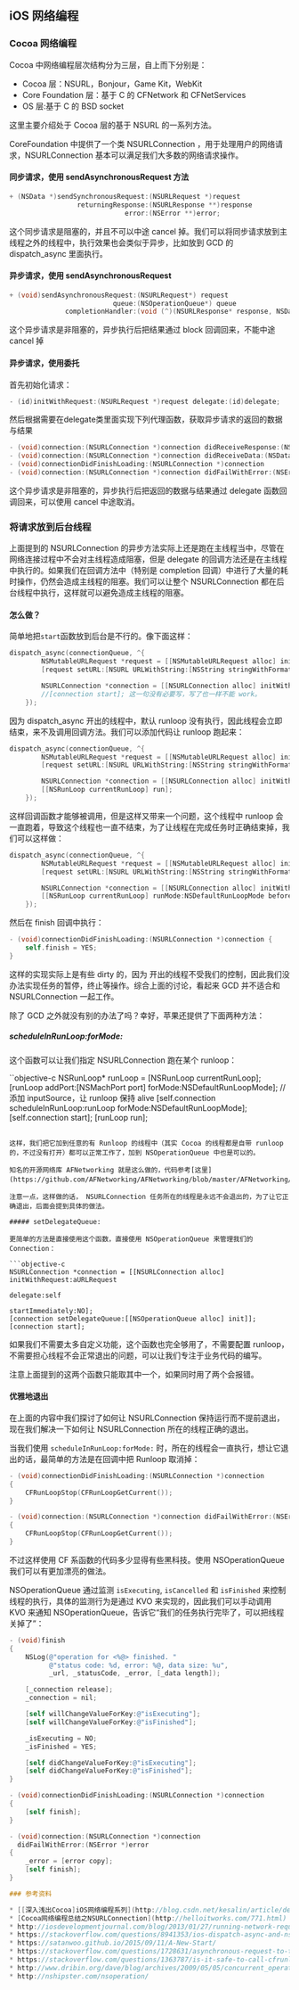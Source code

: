 
## iOS 网络编程

### Cocoa 网络编程

Cocoa 中网络编程层次结构分为三层，自上而下分别是：

* Cocoa 层：NSURL，Bonjour，Game Kit，WebKit
* Core Foundation 层：基于 C 的 CFNetwork 和 CFNetServices
* OS 层:基于 C 的 BSD socket

这里主要介绍处于 Cocoa 层的基于 NSURL 的一系列方法。

CoreFoundation 中提供了一个类 NSURLConnection ，用于处理用户的网络请求，NSURLConnection 基本可以满足我们大多数的网络请求操作。

#### 同步请求，使用 sendAsynchronousRequest 方法

```objective-c
+ (NSData *)sendSynchronousRequest:(NSURLRequest *)request
                 returningResponse:(NSURLResponse **)response
                             error:(NSError **)error;

```

这个同步请求是阻塞的，并且不可以中途 cancel 掉。我们可以将同步请求放到主线程之外的线程中，执行效果也会类似于异步，比如放到 GCD 的 dispatch_async 里面执行。

#### 异步请求，使用 sendAsynchronousRequest

```objective-c
+ (void)sendAsynchronousRequest:(NSURLRequest*) request
                          queue:(NSOperationQueue*) queue
              completionHandler:(void (^)(NSURLResponse* response, NSData* data, NSError* connectionError)) handler;
```
这个异步请求是非阻塞的，异步执行后把结果通过 block 回调回来，不能中途 cancel 掉

#### 异步请求，使用委托

首先初始化请求：

```objective-c
- (id)initWithRequest:(NSURLRequest *)request delegate:(id)delegate;
```

然后根据需要在delegate类里面实现下列代理函数，获取异步请求的返回的数据与结果

```objective-c
- (void)connection:(NSURLConnection *)connection didReceiveResponse:(NSURLResponse *)response
- (void)connection:(NSURLConnection *)connection didReceiveData:(NSData *)data
- (void)connectionDidFinishLoading:(NSURLConnection *)connection
- (void)connection:(NSURLConnection *)connection didFailWithError:(NSError *)error
```

这个异步请求是非阻塞的，异步执行后把返回的数据与结果通过 delegate 函数回调回来，可以使用 cancel 中途取消。

### 将请求放到后台线程

上面提到的 NSURLConnection 的异步方法实际上还是跑在主线程当中，尽管在网络连接过程中不会对主线程造成阻塞，但是 delegate 的回调方法还是在主线程中执行的。如果我们在回调方法中（特别是 completion 回调）中进行了大量的耗时操作，仍然会造成主线程的阻塞。我们可以让整个 NSURLConnection 都在后台线程中执行，这样就可以避免造成主线程的阻塞。

#### 怎么做？

简单地把`start`函数放到后台是不行的。像下面这样：


```objective-c
dispatch_async(connectionQueue, ^{
        NSMutableURLRequest *request = [[NSMutableURLRequest alloc] init];
        [request setURL:[NSURL URLWithString:[NSString stringWithFormat:someURL]]];

        NSURLConnection *connection = [[NSURLConnection alloc] initWithRequest:request delegate:self]; // 没有设置 startImmediately 为 NO，会立即开始
        //[connection start]; 这一句没有必要写，写了也一样不能 work。
    }); 
```

因为 dispatch_async 开出的线程中，默认 runloop 没有执行，因此线程会立即结束，来不及调用回调方法。我们可以添加代码让 runloop 跑起来：

```objective-c
dispatch_async(connectionQueue, ^{
        NSMutableURLRequest *request = [[NSMutableURLRequest alloc] init];
        [request setURL:[NSURL URLWithString:[NSString stringWithFormat:someURL]]];

        NSURLConnection *connection = [[NSURLConnection alloc] initWithRequest:request delegate:self];
        [[NSRunLoop currentRunLoop] run];
    }); 
```

这样回调函数才能够被调用，但是这样又带来一个问题，这个线程中 runloop 会一直跑着，导致这个线程也一直不结束，为了让线程在完成任务时正确结束掉，我们可以这样做：

```objective-c
dispatch_async(connectionQueue, ^{
        NSMutableURLRequest *request = [[NSMutableURLRequest alloc] init];
        [request setURL:[NSURL URLWithString:[NSString stringWithFormat:someURL]]];

        NSURLConnection *connection = [[NSURLConnection alloc] initWithRequest:request delegate:self];
        [[NSRunLoop currentRunLoop] runMode:NSDefaultRunLoopMode beforeDate:[NSDate distantFuture]];
    }); 
```

然后在 finish 回调中执行： 


```objective-c
- (void)connectionDidFinishLoading:(NSURLConnection *)connection {
    self.finish = YES;
}
```

这样的实现实际上是有些 dirty 的，因为 开出的线程不受我们的控制，因此我们没办法实现任务的暂停，终止等操作。综合上面的讨论，看起来 GCD 并不适合和 NSURLConnection 一起工作。

除了 GCD 之外就没有别的办法了吗？幸好，苹果还提供了下面两种方法：

##### scheduleInRunLoop:forMode:

这个函数可以让我们指定 NSURLConnection 跑在某个 runloop：

``objective-c
NSRunLoop* runLoop = [NSRunLoop currentRunLoop];
[runLoop addPort:[NSMachPort port] forMode:NSDefaultRunLoopMode]; // 添加 inputSource，让 runloop 保持 alive
[self.connection scheduleInRunLoop:runLoop
                           forMode:NSDefaultRunLoopMode];   
[self.connection start];
[runLoop run];
```

这样，我们把它加到任意的有 Runloop 的线程中（其实 Cocoa 的线程都是自带 runloop 的，不过没有打开）都可以正常工作了，加到 NSOperationQueue 中也是可以的。

知名的开源网络库 AFNetworking 就是这么做的，代码参考[这里](https://github.com/AFNetworking/AFNetworking/blob/master/AFNetworking/AFURLConnectionOperation.m#L157)。

注意一点，这样做的话， NSURLConnection 任务所在的线程是永远不会退出的，为了让它正确退出，后面会提到具体的做法。

##### setDelegateQueue:

更简单的方法是直接使用这个函数，直接使用 NSOperationQueue 来管理我们的 Connection：

```objective-c
NSURLConnection *connection = [[NSURLConnection alloc] initWithRequest:aURLRequest
                                                              delegate:self
                                                      startImmediately:NO];
[connection setDelegateQueue:[[NSOperationQueue alloc] init]];
[connection start];
```

如果我们不需要太多自定义功能，这个函数也完全够用了，不需要配置 runloop，不需要担心线程不会正常退出的问题，可以让我们专注于业务代码的编写。


注意上面提到的这两个函数只能取其中一个，如果同时用了两个会报错。

#### 优雅地退出

在上面的内容中我们探讨了如何让 NSURLConnection 保持运行而不提前退出，现在我们解决一下如何让 NSURLConnection 所在的线程正确的退出。

当我们使用 `scheduleInRunLoop:forMode:` 时，所在的线程会一直执行，想让它退出的话，最简单的方法是在回调中把 Runloop 取消掉：

```objective-c
- (void)connectionDidFinishLoading:(NSURLConnection *)connection
{
    CFRunLoopStop(CFRunLoopGetCurrent());
}

- (void)connection:(NSURLConnection *)connection didFailWithError:(NSError *)error
{
    CFRunLoopStop(CFRunLoopGetCurrent());
}
```

不过这样使用 CF 系函数的代码多少显得有些黑科技。使用 NSOperationQueue 我们可以有更加漂亮的做法。

NSOperationQueue 通过监测 `isExecuting`, `isCancelled` 和 `isFinished` 来控制线程的执行，具体的监测行为是通过 KVO 来实现的，因此我们可以手动调用 KVO 来通知 NSOperationQueue，告诉它“我们的任务执行完毕了，可以把线程关掉了”：

```objective-c
- (void)finish
{
    NSLog(@"operation for <%@> finished. "
          @"status code: %d, error: %@, data size: %u",
          _url, _statusCode, _error, [_data length]);

    [_connection release];
    _connection = nil;

    [self willChangeValueForKey:@"isExecuting"];
    [self willChangeValueForKey:@"isFinished"];

    _isExecuting = NO;
    _isFinished = YES;

    [self didChangeValueForKey:@"isExecuting"];
    [self didChangeValueForKey:@"isFinished"];
}

- (void)connectionDidFinishLoading:(NSURLConnection *)connection
{
    [self finish];
}

- (void)connection:(NSURLConnection *)connection
  didFailWithError:(NSError *)error
{
    _error = [error copy];
    [self finish];
}

### 参考资料

* [[深入浅出Cocoa]iOS网络编程系列](http://blog.csdn.net/kesalin/article/details/8798039)
* [Cocoa网络编程总结之NSURLConnection](http://helloitworks.com/771.html)
* http://iosdevelopmentjournal.com/blog/2013/01/27/running-network-requests-in-the-background/
* https://stackoverflow.com/questions/8941353/ios-dispatch-async-and-nsurlconnection-delegate-functions-not-being-called/13733626#13733626
* https://satanwoo.github.io/2015/09/11/A-New-Start/
* https://stackoverflow.com/questions/1728631/asynchronous-request-to-the-server-from-background-thread
* https://stackoverflow.com/questions/1363787/is-it-safe-to-call-cfrunloopstop-from-another-thread
* http://www.dribin.org/dave/blog/archives/2009/05/05/concurrent_operations/
* http://nshipster.com/nsoperation/